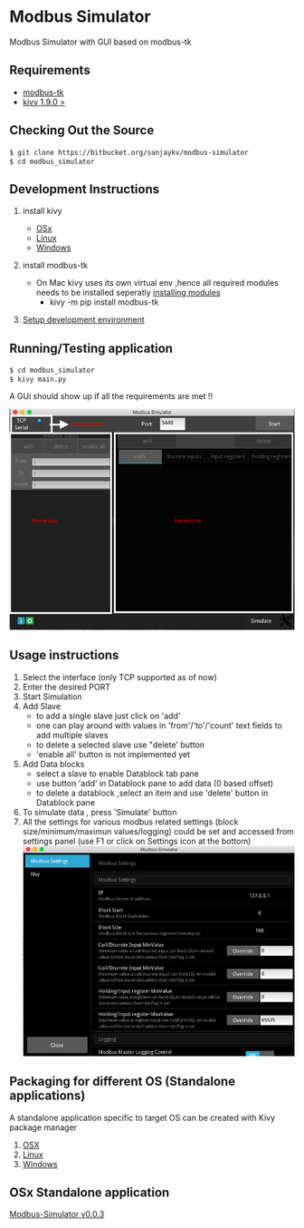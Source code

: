 # Modbus Simulator

Modbus Simulator with GUI based on modbus-tk

## Requirements
* [modbus-tk](https://pypi.python.org/pypi/modbus_tk)
* [kivy 1.9.0 >](http://kivy.org/#download)

## Checking Out the Source
    $ git clone https://bitbucket.org/sanjaykv/modbus-simulator
    $ cd modbus_simulator

## Development Instructions
1. install kivy
    - [OSx](http://kivy.org/docs/installation/installation-macosx.html)
    - [Linux](http://kivy.org/docs/installation/installation-linux.html#ubuntu-11-10-or-newer)
    - [Windows](http://kivy.org/docs/installation/installation-windows.html)

2. install modbus-tk
    * On Mac kivy uses its own virtual env ,hence all required modules needs to be installed seperatly [installing modules](http://kivy.org/docs/installation/installation-macosx.html#installing-modules)
        - kivy -m pip install modbus-tk
3. [Setup development environment](https://github.com/kivy/kivy/wiki/Setting-Up-Kivy-with-various-popular-IDE's)

## Running/Testing application
    $ cd modbus_simulator
    $ kivy main.py
A GUi should show up if all the requirements are met !!

![main_screen.png](/img/main_screen.png)

## Usage instructions
1. Select the interface (only TCP supported as of now)
2. Enter the desired PORT 
3. Start Simulation
4. Add Slave
    * to add a single slave just click on 'add' 
    * one can play around with values in 'from'/'to'/'count' text fields to add multiple slaves 
    * to delete a selected slave use "delete' button
    * 'enable all' button is not implemented yet
5. Add Data blocks
    * select a slave to enable Datablock tab pane
    * use button 'add' in Datablock pane to add data (0 based offset)
    * to delete a datablock ,select an item and use 'delete' button in Datablock pane
6. To simulate data , press 'Simulate' button
7. All the settings for various modbus related settings (block size/minimum/maximun values/logging) could be set and accessed from settings panel (use F1 or click on Settings icon at the bottom)
![settings_screen.png](img/settings_screen.png)

## Packaging for different OS (Standalone applications)
A standalone application specific to target OS can be created with Kivy package manager

1. [OSX](http://kivy.org/docs/guide/packaging-macosx.html)
2. [Linux](http://bitstream.io/packaging-and-distributing-a-kivy-application-on-linux.html)
3. [Windows](http://kivy.org/docs/guide/packaging-windows.html)

## OSx Standalone application
[Modbus-Simulator v0.0.3](/binaries/osx/modbus_simulator.app.zip)
